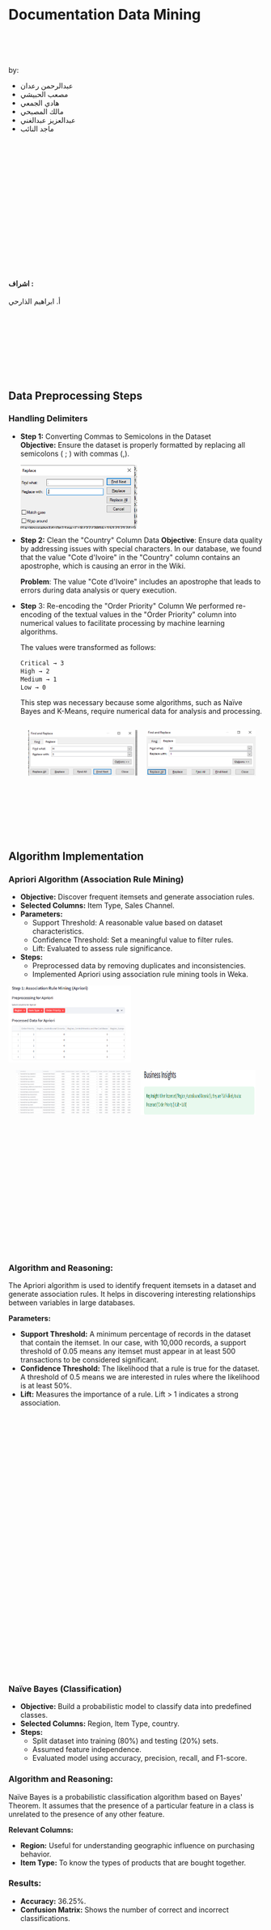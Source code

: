 <br>
<br>
<br>
<br>
<br>
<br>

# Documentation Data Mining

<br>
<br>
<br>

by:

- عبدالرحمن رعدان
- مصعب الحبيشي
- هادي الجمعي
- مالك المصبحي
- عبدالعزيز عبدالغني
- ماجد النائب

<br>
<br>
<br>
<br>
<br>
<br>
<br>
<br>
<br>
<br>
<br>
<br>
<br>
<br>

<br>

#### اشراف :

أ. ابراهيم الذارحي
<br>
<br>
<br>
<br>
<br>
<br>
<br>
<br>
<br>

## Data Preprocessing Steps

### Handling Delimiters

- **Step 1:** Converting Commas to Semicolons in the Dataset  
 **Objective:** Ensure the dataset is properly formatted by replacing all semicolons ( ; ) with commas (,).

  <div style="display: flex; justify-content: space-between;">
  <img src="./images/simicolon.png" alt="simicolon" width="48%">
</div>

- **Step 2:** Clean the "Country" Column Data
  **Objective**: Ensure data quality by addressing issues with special characters. In our database, we found that the value "Cote d'Ivoire" in the "Country" column contains an apostrophe, which is causing an error in the Wiki.

  **Problem**: The value "Cote d'Ivoire" includes an apostrophe that leads to errors during data analysis or query execution.

- **Step** 3: Re-encoding the "Order Priority" Column
  We performed re-encoding of the textual values in the "Order Priority" column into numerical values to facilitate processing by machine learning algorithms.

  The values were transformed as follows:

  ```
  Critical → 3
  High → 2
  Medium → 1
  Low → 0
  ```

  This step was necessary because some algorithms, such as Naïve Bayes and K-Means, require numerical data for analysis and processing.

    <div style="display: flex; justify-content: space-between; padding:15px;">
    <img src="./images/replaceH.png" alt="replaceH" width="48%">
    <img src="./images/replaceM.png" alt="replaceM" width="48%">
  </div>
  <br>
  <br>
  <br>
  <br>
  <br>
  <br>

## Algorithm Implementation

### Apriori Algorithm (Association Rule Mining)

- **Objective:** Discover frequent itemsets and generate association rules.
- **Selected Columns:** Item Type, Sales Channel.
- **Parameters:**
  - Support Threshold: A reasonable value based on dataset characteristics.
  - Confidence Threshold: Set a meaningful value to filter rules.
  - Lift: Evaluated to assess rule significance.
- **Steps:**
  - Preprocessed data by removing duplicates and inconsistencies.
  - Implemented Apriori using association rule mining tools in Weka.

<div style="display: flex; justify-content: space-between;">
  <img src="./images/Apriori.png" alt="Apriori Step 1" width="48%">
</div>
<div style="display: flex; justify-content: space-between; padding:15px;">
  <img src="./images/Apriori1.png" alt="Naïve Step " width="48%">
  <img src="./images/Apriori2.png" alt="Naïve Step 1" width="48%">
</div>
<br>
<br>
<br>
<br>
<br>
<br>
<br>
<br>
<br>
<br>
<br>
<br>
<br>
<br>
<br>

### **Algorithm and Reasoning:**

The Apriori algorithm is used to identify frequent itemsets in a dataset and generate association rules. It helps in discovering interesting relationships between variables in large databases.

**Parameters:**

- **Support Threshold:** A minimum percentage of records in the dataset that contain the itemset. In our case, with 10,000 records, a support threshold of 0.05 means any itemset must appear in at least 500 transactions to be considered significant.
- **Confidence Threshold:** The likelihood that a rule is true for the dataset. A threshold of 0.5 means we are interested in rules where the likelihood is at least 50%.
- **Lift:** Measures the importance of a rule. Lift > 1 indicates a strong association.

<br>
<br>
<br>
<br>
<br>
<br>
<br>
<br>
<br>
<br>
<br>
<br>
<br>
<br>
<br>
<br>
<br>
<br>
<br>
<br>
<br>
<br>
<br>
<br>
<br>
<br>
<br>
<br>
<br>
<br>

### Naïve Bayes (Classification)

- **Objective:** Build a probabilistic model to classify data into predefined classes.
- **Selected Columns:** Region, Item Type, country.
- **Steps:**
  - Split dataset into training (80%) and testing (20%) sets.
  - Assumed feature independence.
  - Evaluated model using accuracy, precision, recall, and F1-score.

### **Algorithm and Reasoning:**

Naïve Bayes is a probabilistic classification algorithm based on Bayes' Theorem. It assumes that the presence of a particular feature in a class is unrelated to the presence of any other feature.

**Relevant Columns:**

- **Region:** Useful for understanding geographic influence on purchasing behavior.
- **Item Type:** To know the types of products that are bought together.

### **Results:**

- **Accuracy:** 36.25%.
- **Confusion Matrix:** Shows the number of correct and incorrect classifications.
<div style="display: flex; justify-content: space-between; padding:15px;">
  <img src="./images/Naïve.png" alt="Naïve Step " width="48%">
  <img src="./images/Naïve1.png" alt="Naïve Step 1" width="48%">
</div>

<div style="display: flex; justify-content: space-between; padding:15px;">
  <img src="./images/Confusion Matrix.png" alt="Confusion Matrix" width="48%">
  <img src="./images/Naïve4.png" alt="Naïve Step 4" width="50%">
</div>
<br>

- **Classification Report:** Includes Precision, Recall, F1-Score, and Support.

<div style="display: flex; justify-content: space-between; padding:15px;">
  <img src="./images/Naïve2.png" alt="Naïve Step 2" width="48%">
  <img src="./images/Naïve3.png" alt="Naïve Step 3" width="48%">
</div>

<br>

---

<br>

### ID3 Algorithm (Decision Trees)

- **Objective:** Create decision trees based on information gain.
- **Selected Columns:** Region, Item Type, Sales Channel, Order Priority, Order Date.
- **Steps:**
  - Used entropy and information gain to construct the tree.
  - Visualized decision tree structure.
  - Evaluated accuracy using cross-validation.

### K-Means Algorithm (Clustering)

- **Objective:** Partition the data into clusters based on similarity.
- **Selected Columns:** Units Sold, Unit Price, Total Revenue, Total Profit.
- **Parameters:**
  - Number of Clusters (K): Determined using the elbow method.
  - Initialization: Used k-means++ to enhance convergence.
- **Steps:**
  - Standardized the data.
  - Applied K-Means clustering algorithm.
  - Visualized clusters and centroids.

<div style="display: flex; justify-content: space-between; padding:15px;">
  <img src="./images/K-Means.png" alt="K-Means Step 2" width="48%">
  <img src="./images/K-Means1.png" alt="K-Means Step 2" width="48%">
</div>
<h2>Silhouette Score: 0.60 </h2>
<br>
<br>
<br>
<br>
<br>
<br>
<br>
<br>

## Evaluation Metrics

<div style="display: flex; justify-content: space-between; padding:15px;">
  <img src="./images/feature importance.png" alt="K-Means Step 2" width="48%">
  <img src="./images/cluster visuaiztion.png" alt="K-Means Step 2" width="48%">
</div>

## Results and Insights

<div style="display: flex; justify-content: space-between; padding:15px;">
  <img src="./images/cluster distribution.png" alt="K-Means Step 2" width="48%">
  <img src="./images/decision rules.png" alt="K-Means Step 2" width="48%">
</div>

